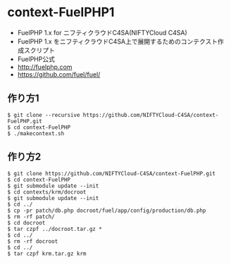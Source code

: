 context-FuelPHP1
===============

* FuelPHP 1.x for ニフティクラウドC4SA(NIFTYCloud C4SA)
 * FuelPHP 1.x をニフティクラウドC4SA上で展開するためのコンテクスト作成スクリプト
* FuelPHP公式
 * http://fuelphp.com
 * https://github.com/fuel/fuel/

## 作り方1

```
$ git clone --recursive https://github.com/NIFTYCloud-C4SA/context-FuelPHP.git
$ cd context-FuelPHP
$ ./makecontext.sh
```

## 作り方2

```
$ git clone https://github.com/NIFTYCloud-C4SA/context-FuelPHP.git
$ cd context-FuelPHP
$ git submodule update --init
$ cd contexts/krm/docroot
$ git submodule update --init
$ cd ../ 
$ cp -pr patch/db.php docroot/fuel/app/config/production/db.php
$ rm -rf patch/
$ cd docroot
$ tar czpf ../docroot.tar.gz *
$ cd ../
$ rm -rf docroot
$ cd ../
$ tar czpf krm.tar.gz krm
```


